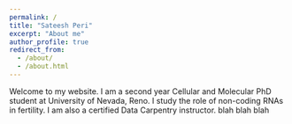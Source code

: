 ```yaml
---
permalink: /
title: "Sateesh Peri"
excerpt: "About me"
author_profile: true
redirect_from: 
  - /about/
  - /about.html
---
```


Welcome to my website. I am a second year Cellular and Molecular PhD student at University of Nevada, Reno. I study the role of non-coding RNAs in fertility. I am also a certified Data Carpentry instructor. blah blah blah
